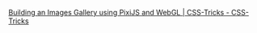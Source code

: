 [Building an Images Gallery using PixiJS and WebGL | CSS-Tricks - CSS-Tricks](https://css-tricks.com/building-an-images-gallery-using-pixijs-and-webgl/)